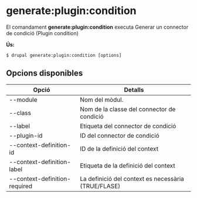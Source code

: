 # generate:plugin:condition
El comandament **generate:plugin:condition** executa Generar un connector de condició (Plugin condition)

**Ús:**
```
$ drupal generate:plugin:condition [options] 
```

## Opcions disponibles
Opció | Detalls
-------|-------------
--module | Nom del mòdul.
--class | Nom de la classe del connector de condició
--label | Etiqueta del connector de condició
--plugin-id | ID del connector de condició
--context-definition-id | ID de la definició del context
--context-definition-label | Etiqueta de la definició del context
--context-definition-required | La definició del context es necessària (TRUE/FLASE)
